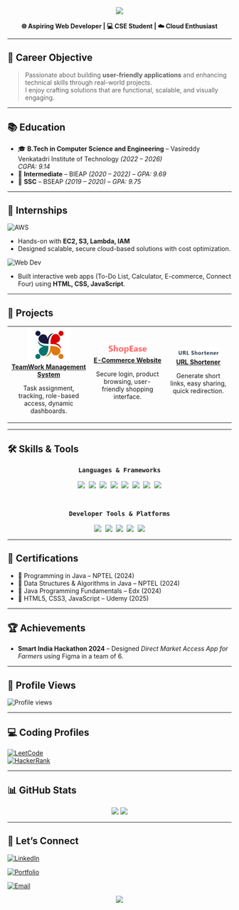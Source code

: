 <!-- Header Banner -->
<p align="center">
  <img src="https://capsule-render.vercel.app/api?type=waving&color=0:00c6ff,100:0072ff&height=200&section=header&text=Hi%20I'm%20Donthu%20Deepthi!&fontSize=35&fontColor=ffffff&animation=fadeIn&fontAlignY=35" />
</p>

<p align="center">
  <b>🌐 Aspiring Web Developer | 💻 CSE Student | ☁️ Cloud Enthusiast</b>
</p>

---

## 🎯 Career Objective  
> Passionate about building **user-friendly applications** and enhancing technical skills through real-world projects.  
> I enjoy crafting solutions that are functional, scalable, and visually engaging.

---

## 📚 Education  
- 🎓 **B.Tech in Computer Science and Engineering** – Vasireddy Venkatadri Institute of Technology *(2022 – 2026)*  
  *CGPA: 9.14*  
- 📘 **Intermediate** – BIEAP *(2020 – 2022)* – *GPA: 9.69*  
- 📗 **SSC** – BSEAP *(2019 – 2020)* – *GPA: 9.75*  

---

## 💼 Internships  
![AWS](https://img.shields.io/badge/AWS%20Cloud-FF9900?style=for-the-badge&logo=amazon-aws&logoColor=white)  
- Hands-on with **EC2, S3, Lambda, IAM**  
- Designed scalable, secure cloud-based solutions with cost optimization.

![Web Dev](https://img.shields.io/badge/Web%20Development-FF69B4?style=for-the-badge&logo=html5&logoColor=white)  
- Built interactive web apps (To-Do List, Calculator, E-commerce, Connect Four) using **HTML, CSS, JavaScript**.

---

## 🚀 Projects  

<table>
<tr>
<td align="center">
  <a href="https://team-work-mgmt-system.vercel.app/">
    <img src="Screenshot 2024-12-10 175401.png" width="100px"/>
    <br>
    <b>TeamWork Management System</b>
  </a>
  <p>Task assignment, tracking, role-based access, dynamic dashboards.</p>
</td>

<td align="center">
  <a href="https://e-commerce-seven-rose-21.vercel.app/">
    <img src="Screenshot 2025-08-08 135054.png" width="100px"/>
    <br>
    <b>E-Commerce Website</b>
  </a>
  <p>Secure login, product browsing, user-friendly shopping interface.</p>
</td>

<td align="center">
  <a href="https://url-shortener-six-navy.vercel.app/">
    <img src="url_shortener_img.png" width="100px"/>
    <br>
    <b>URL Shortener</b>
  </a>
  <p>Generate short links, easy sharing, quick redirection.</p>
</td>

</tr>
</table>

---

## 🛠️ Skills & Tools  

<p align="center">
  <!-- Languages & Frameworks -->
  <kbd>
    <b>Languages & Frameworks</b>
    <br><br>
    <img src="https://img.shields.io/badge/JavaScript-F7DF1E?style=for-the-badge&logo=javascript&logoColor=black" />
    <img src="https://img.shields.io/badge/HTML5-E34F26?style=for-the-badge&logo=html5&logoColor=white" />
    <img src="https://img.shields.io/badge/CSS3-1572B6?style=for-the-badge&logo=css3&logoColor=white" />
    <img src="https://img.shields.io/badge/Java-007396?style=for-the-badge&logo=java&logoColor=white" />
    <img src="https://img.shields.io/badge/Node.js-339933?style=for-the-badge&logo=nodedotjs&logoColor=white" />
    <img src="https://img.shields.io/badge/Express.js-000000?style=for-the-badge&logo=express&logoColor=white" />
    <img src="https://img.shields.io/badge/MongoDB-4EA94B?style=for-the-badge&logo=mongodb&logoColor=white" />
    <img src="https://img.shields.io/badge/SQL-4479A1?style=for-the-badge&logo=postgresql&logoColor=white" />
  </kbd>
</p>

<br>

<p align="center">
  <!-- Developer Tools -->
  <kbd>
    <b>Developer Tools & Platforms</b>
    <br><br>
    <img src="https://img.shields.io/badge/Git-F05032?style=for-the-badge&logo=git&logoColor=white" />
    <img src="https://img.shields.io/badge/GitHub-181717?style=for-the-badge&logo=github&logoColor=white" />
    <img src="https://img.shields.io/badge/VS%20Code-007ACC?style=for-the-badge&logo=visual-studio-code&logoColor=white" />
    <img src="https://img.shields.io/badge/Android%20Studio-3DDC84?style=for-the-badge&logo=android-studio&logoColor=white" />
    <img src="https://img.shields.io/badge/Postman-FF6C37?style=for-the-badge&logo=postman&logoColor=white" />
  </kbd>
</p>


---

## 📜 Certifications  
- 🏅 Programming in Java – NPTEL (2024)  
- 🏅 Data Structures & Algorithms in Java – NPTEL (2024)  
- 🏅 Java Programming Fundamentals – Edx (2024)  
- 🏅 HTML5, CSS3, JavaScript – Udemy (2025)  

---

## 🏆 Achievements  
- **Smart India Hackathon 2024** – Designed *Direct Market Access App for Farmers* using Figma in a team of 6.

---
## 👀 Profile Views  
<p align="left">
  <img src="https://komarev.com/ghpvc/?username=Donthu-Deepthi&label=Profile%20Views&color=0e75b6&style=flat" alt="Profile views"/>
</p>


---

## 💻 Coding Profiles  
[![LeetCode](https://img.shields.io/badge/LeetCode-FFA116?style=for-the-badge&logo=LeetCode&logoColor=black)](https://leetcode.com/u/Deepthi_Donthu/)  
[![HackerRank](https://img.shields.io/badge/HackerRank-2EC866?style=for-the-badge&logo=HackerRank&logoColor=white)](https://www.hackerrank.com/profile/deepthidonthu33)  

---

## 📊 GitHub Stats  

<p align="center">
  <img src="https://github-readme-stats.vercel.app/api?username=Donthu-Deepthi&show_icons=true&theme=tokyonight" height="165"/>
  <img src="https://github-readme-stats.vercel.app/api/top-langs/?username=Donthu-Deepthi&layout=compact&theme=tokyonight" height="165"/>
</p>

---

## 🤝 Let’s Connect  

[![LinkedIn](https://img.shields.io/badge/LinkedIn-Deepthi%20Donthu-blue?style=for-the-badge&logo=linkedin)](https://www.linkedin.com/in/deepthi-donthu-940986269/)  

[![Portfolio](https://img.shields.io/badge/Portfolio-Website-orange?style=for-the-badge&logo=google-chrome)](https://deepthi-donthu.vercel.app/)  

[![Email](https://img.shields.io/badge/Email-deepthidonthu33%40gmail.com-red?style=for-the-badge&logo=gmail)](mailto:deepthidonthu33@gmail.com)  



<!-- Footer Banner -->
<p align="center">
  <img src="https://capsule-render.vercel.app/api?type=waving&color=0:0072ff,100:00c6ff&height=120&section=footer" />
</p>
